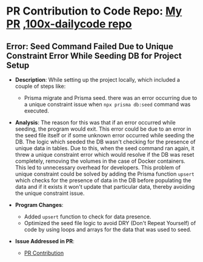 # PR Contribution to Code Repo: [My PR](https://github.com/code100x/daily-code/pull/424) ,[100x-dailycode repo](https://github.com/code100x/daily-code)

## Error: Seed Command Failed Due to Unique Constraint Error While Seeding DB for Project Setup

- **Description**: While setting up the project locally, which included a couple of steps like:
  - Prisma migrate and Prisma seed.
  there was an error occurring due to a unique constraint issue when `npx prisma db:seed` command was executed.

- **Analysis**: 
  The reason for this was that if an error occurred while seeding, the program would exit. 
  This error could be due to an error in the seed file itself or if some unknown error occurred while seeding the DB. The logic which seeded the DB wasn't checking for the presence of unique data in tables. Due to this, when the seed command ran again, it threw a unique constraint error which would resolve if the DB was reset completely, removing the volumes in the case of Docker containers. This led to unnecessary overhead for developers. This problem of unique constraint could be solved by adding the Prisma function `upsert` which checks for the presence of data in the DB before populating the data and if it exists it won't update that particular data, thereby avoiding the unique constraint issue.

- **Program Changes**: 
  - Added `upsert` function to check for data presence.
  - Optimized the seed file logic to avoid DRY (Don't Repeat Yourself) of code by using loops and arrays for the data that was used to seed.

- **Issue Addressed in PR**: 
  - [PR Contribution](https://github.com/code100x/daily-code/pull/424)
